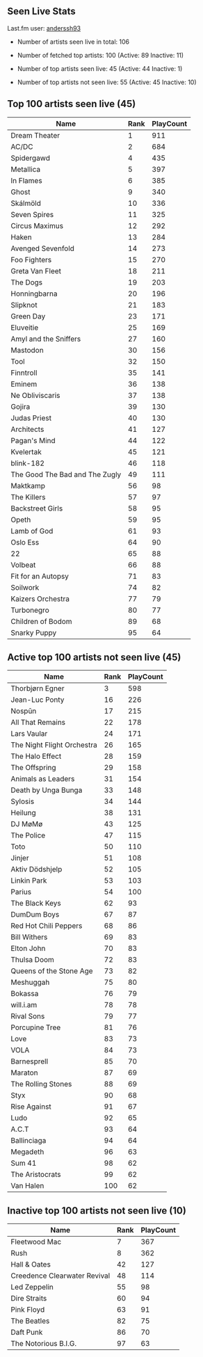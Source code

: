 ## Seen Live Stats

Last.fm user: [anderssh93](https://www.last.fm/user/anderssh93)

- Number of artists seen live in total: 106

- Number of fetched top artists: 100 (Active: 89 Inactive: 11)

- Number of top artists seen live: 45 (Active: 44 Inactive: 1)

- Number of top artists not seen live: 55 (Active: 45 Inactive: 10)

## Top 100 artists seen live (45)

Name                           | Rank | PlayCount
------------------------------ | ---- | ---------
Dream Theater                  | 1    | 911      
AC/DC                          | 2    | 684      
Spidergawd                     | 4    | 435      
Metallica                      | 5    | 397      
In Flames                      | 6    | 385      
Ghost                          | 9    | 340      
Skálmöld                       | 10   | 336      
Seven Spires                   | 11   | 325      
Circus Maximus                 | 12   | 292      
Haken                          | 13   | 284      
Avenged Sevenfold              | 14   | 273      
Foo Fighters                   | 15   | 270      
Greta Van Fleet                | 18   | 211      
The Dogs                       | 19   | 203      
Honningbarna                   | 20   | 196      
Slipknot                       | 21   | 183      
Green Day                      | 23   | 171      
Eluveitie                      | 25   | 169      
Amyl and the Sniffers          | 27   | 160      
Mastodon                       | 30   | 156      
Tool                           | 32   | 150      
Finntroll                      | 35   | 141      
Eminem                         | 36   | 138      
Ne Obliviscaris                | 37   | 138      
Gojira                         | 39   | 130      
Judas Priest                   | 40   | 130      
Architects                     | 41   | 127      
Pagan's Mind                   | 44   | 122      
Kvelertak                      | 45   | 121      
blink-182                      | 46   | 118      
The Good The Bad and The Zugly | 49   | 111      
Maktkamp                       | 56   | 98       
The Killers                    | 57   | 97       
Backstreet Girls               | 58   | 95       
Opeth                          | 59   | 95       
Lamb of God                    | 61   | 93       
Oslo Ess                       | 64   | 90       
22                             | 65   | 88       
Volbeat                        | 66   | 88       
Fit for an Autopsy             | 71   | 83       
Soilwork                       | 74   | 82       
Kaizers Orchestra              | 77   | 79       
Turbonegro                     | 80   | 77       
Children of Bodom              | 89   | 68       
Snarky Puppy                   | 95   | 64       

## Active top 100 artists not seen live (45)

Name                       | Rank | PlayCount
-------------------------- | ---- | ---------
Thorbjørn Egner            | 3    | 598      
Jean-Luc Ponty             | 16   | 226      
Nospūn                     | 17   | 215      
All That Remains           | 22   | 178      
Lars Vaular                | 24   | 171      
The Night Flight Orchestra | 26   | 165      
The Halo Effect            | 28   | 159      
The Offspring              | 29   | 158      
Animals as Leaders         | 31   | 154      
Death by Unga Bunga        | 33   | 148      
Sylosis                    | 34   | 144      
Heilung                    | 38   | 131      
DJ MøMø                    | 43   | 125      
The Police                 | 47   | 115      
Toto                       | 50   | 110      
Jinjer                     | 51   | 108      
Aktiv Dödshjelp            | 52   | 105      
Linkin Park                | 53   | 103      
Parius                     | 54   | 100      
The Black Keys             | 62   | 93       
DumDum Boys                | 67   | 87       
Red Hot Chili Peppers      | 68   | 86       
Bill Withers               | 69   | 83       
Elton John                 | 70   | 83       
Thulsa Doom                | 72   | 83       
Queens of the Stone Age    | 73   | 82       
Meshuggah                  | 75   | 80       
Bokassa                    | 76   | 79       
will.i.am                  | 78   | 78       
Rival Sons                 | 79   | 77       
Porcupine Tree             | 81   | 76       
Love                       | 83   | 73       
VOLA                       | 84   | 73       
Barnesprell                | 85   | 70       
Maraton                    | 87   | 69       
The Rolling Stones         | 88   | 69       
Styx                       | 90   | 68       
Rise Against               | 91   | 67       
Ludo                       | 92   | 65       
A.C.T                      | 93   | 64       
Ballinciaga                | 94   | 64       
Megadeth                   | 96   | 63       
Sum 41                     | 98   | 62       
The Aristocrats            | 99   | 62       
Van Halen                  | 100  | 62       

## Inactive top 100 artists not seen live (10)

Name                         | Rank | PlayCount
---------------------------- | ---- | ---------
Fleetwood Mac                | 7    | 367      
Rush                         | 8    | 362      
Hall & Oates                 | 42   | 127      
Creedence Clearwater Revival | 48   | 114      
Led Zeppelin                 | 55   | 98       
Dire Straits                 | 60   | 94       
Pink Floyd                   | 63   | 91       
The Beatles                  | 82   | 75       
Daft Punk                    | 86   | 70       
The Notorious B.I.G.         | 97   | 63       

